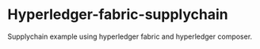 # Hyperledger-fabric-supplychain
Supplychain example using hyperledger fabric and hyperledger composer.
